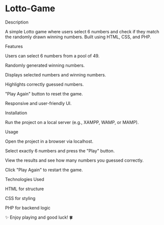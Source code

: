 # Lotto-Game

Description

A simple Lotto game where users select 6 numbers and check if they match the randomly drawn winning numbers. Built using HTML, CSS, and PHP.

Features

Users can select 6 numbers from a pool of 49.

Randomly generated winning numbers.

Displays selected numbers and winning numbers.

Highlights correctly guessed numbers.

"Play Again" button to reset the game.

Responsive and user-friendly UI.

Installation


Run the project on a local server (e.g., XAMPP, WAMP, or MAMP).

Usage

Open the project in a browser via localhost.

Select exactly 6 numbers and press the "Play" button.

View the results and see how many numbers you guessed correctly.

Click "Play Again" to restart the game.

Technologies Used

HTML for structure

CSS for styling

PHP for backend logic


✨ Enjoy playing and good luck! 🍀



